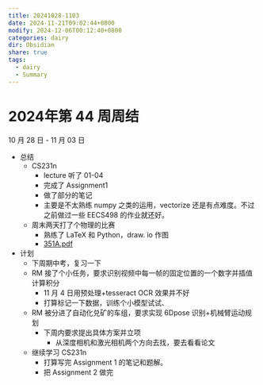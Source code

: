 ```yaml
---
title: 20241028-1103
date: 2024-11-21T09:02:44+0800
modify: 2024-12-06T00:12:40+0800
categories: dairy
dir: Obsidian
share: true
tags:
  - dairy
  - Summary
---
```


# 2024年第 44 周周结

10 月 28 日 - 11 月 03 日

- 总结
	- CS231n
		- lecture 听了 01-04
		- 完成了 Assignment1 
		- 做了部分的笔记
		- 主要是不太熟练 numpy 之类的运用，vectorize 还是有点难度。不过之前做过一些 EECS498 的作业就还好。
	- 周末两天打了个物理的比赛
		- 熟练了 LaTeX 和 Python，draw. io 作图
		- [351A.pdf](351A.pdf)
- 计划
	- 下周期中考，复习一下
	- RM 接了个小任务，要求识别视频中每一帧的固定位置的一个数字并插值计算积分
		- 11 月 4 日用预处理+tesseract OCR 效果并不好
		- 打算标记一下数据，训练个小模型试试、
	- RM 被分进了自动化兑矿的车组，要求实现 6Dpose 识别+机械臂运动规划
		- 下周内要求提出具体方案并立项
			- 从深度相机和激光相机两个方向去找，要去看看论文 
	- 继续学习 CS231n
		- 打算写完 Assignment 1 的笔记和题解。
		- 把 Assignment 2 做完